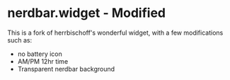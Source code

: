 # nerdbar.widget - Modified
This is a fork of herrbischoff's wonderful widget, with a few modifications such as:
- no battery icon
- AM/PM 12hr time
- Transparent nerdbar background
